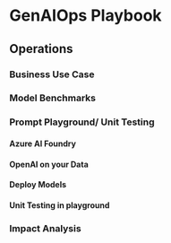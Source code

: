 # GenAIOps Playbook

## Operations

### Business Use Case

### Model Benchmarks


### Prompt Playground/ Unit Testing

#### Azure AI Foundry

#### OpenAI on your Data

#### Deploy Models

#### Unit Testing in playground

### Impact Analysis